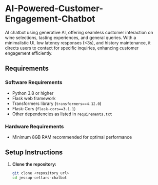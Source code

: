 # AI-Powered-Customer-Engagement-Chatbot
 AI chatbot  using generative AI, offering seamless customer interaction on wine selections, tasting experiences, and general queries. With a minimalistic UI, low latency responses (&lt;3s), and history maintenance, it directs users to contact for specific inquiries, enhancing customer engagement efficiently.

## Requirements

### Software Requirements

- Python 3.8 or higher
- Flask web framework
- Transformers library (`transformers==4.12.0`)
- Flask-Cors (`flask-cors==3.1.1`)
- Other dependencies as listed in `requirements.txt`

### Hardware Requirements

- Minimum 8GB RAM recommended for optimal performance

## Setup Instructions

1. **Clone the repository:**
   ```bash
   git clone <repository_url>
   cd jessup-cellars-chatbot
